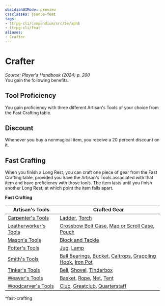 ```yaml
---
obsidianUIMode: preview
cssclasses: json5e-feat
tags:
- ttrpg-cli/compendium/src/5e/xphb
- ttrpg-cli/feat
aliases:
- Crafter
---
```

# Crafter
*Source: Player's Handbook (2024) p. 200*  
You gain the following benefits.

## Tool Proficiency

You gain proficiency with three different Artisan's Tools of your choice from the Fast Crafting table.

## Discount

Whenever you buy a nonmagical item, you receive a 20 percent discount on it.

## Fast Crafting

When you finish a Long Rest, you can craft one piece of gear from the Fast Crafting table, provided you have the Artisan's Tools associated with that item and have proficiency with those tools. The item lasts until you finish another Long Rest, at which point the item falls apart.

**Fast Crafting**

| Artisan's Tools | Crafted Gear |
|-----------------|--------------|
| [Carpenter's Tools](Інструменти%20ДМ/CLI/items/carpenters-tools-xphb.md) | [Ladder](Інструменти%20ДМ/CLI/items/ladder-xphb.md), [Torch](Інструменти%20ДМ/CLI/items/torch-xphb.md) |
| [Leatherworker's Tools](Інструменти%20ДМ/CLI/items/leatherworkers-tools-xphb.md) | [Crossbow Bolt Case](Інструменти%20ДМ/CLI/items/crossbow-bolt-case-xphb.md), [Map or Scroll Case](Інструменти%20ДМ/CLI/items/map-or-scroll-case-xphb.md), [Pouch](Інструменти%20ДМ/CLI/items/pouch-xphb.md) |
| [Mason's Tools](Інструменти%20ДМ/CLI/items/masons-tools-xphb.md) | [Block and Tackle](Інструменти%20ДМ/CLI/items/block-and-tackle-xphb.md) |
| [Potter's Tools](Інструменти%20ДМ/CLI/items/potters-tools-xphb.md) | [Jug](Інструменти%20ДМ/CLI/items/jug-xphb.md), [Lamp](Інструменти%20ДМ/CLI/items/lamp-xphb.md) |
| [Smith's Tools](Інструменти%20ДМ/CLI/items/smiths-tools-xphb.md) | [Ball Bearings](Інструменти%20ДМ/CLI/items/ball-bearings-xphb.md), [Bucket](Інструменти%20ДМ/CLI/items/bucket-xphb.md), [Caltrops](Інструменти%20ДМ/CLI/items/caltrops-xphb.md), [Grappling Hook](Інструменти%20ДМ/CLI/items/grappling-hook-xphb.md), [Iron Pot](Інструменти%20ДМ/CLI/items/iron-pot-xphb.md) |
| [Tinker's Tools](Інструменти%20ДМ/CLI/items/tinkers-tools-xphb.md) | [Bell](Інструменти%20ДМ/CLI/items/bell-xphb.md), [Shovel](Інструменти%20ДМ/CLI/items/shovel-xphb.md), [Tinderbox](Інструменти%20ДМ/CLI/items/tinderbox-xphb.md) |
| [Weaver's Tools](Інструменти%20ДМ/CLI/items/weavers-tools-xphb.md) | [Basket](Інструменти%20ДМ/CLI/items/basket-xphb.md), [Rope](Інструменти%20ДМ/CLI/items/rope-xphb.md), [Net](Інструменти%20ДМ/CLI/items/net-xphb.md), [Tent](Інструменти%20ДМ/CLI/items/tent-xphb.md) |
| [Woodcarver's Tools](Інструменти%20ДМ/CLI/items/woodcarvers-tools-xphb.md) | [Club](Інструменти%20ДМ/CLI/items/club-xphb.md), [Greatclub](Інструменти%20ДМ/CLI/items/greatclub-xphb.md), [Quarterstaff](Інструменти%20ДМ/CLI/items/quarterstaff-xphb.md) |
^fast-crafting